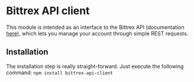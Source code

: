 # Bittrex API client

This module is intended as an interface to the Bittrex API (documentation [here](https://bittrex.com/home/api)), which
lets you manage your account through simple REST requests.

## Installation

The installation step is really straight-forward. Just execute the following command:
```npm install bittrex-api-client```
